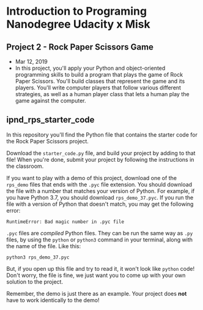 # Introduction to Programing Nanodegree Udacity x Misk

## Project 2 - Rock Paper Scissors Game
- Mar 12, 2019
- In this project, you'll apply your Python and object-oriented programming skills to build a program that plays the game of Rock Paper Scissors. You'll build classes that represent the game and its players. You'll write computer players that follow various different strategies, as well as a human player class that lets a human play the game against the computer.



## ipnd_rps_starter_code
In this repository you'll find the Python file that contains the starter code for the Rock Paper Scissors project.

Download the `starter_code.py` file, and build your project by adding to that file! When you're done, submit your project by following the instructions in the classroom.

If you want to play with a demo of this project, download one of the `rps_demo` files that ends with the `.pyc` file extension. You should download the file with a number that matches your version of Python. For example, if you have Python 3.7, you should download `rps_demo_37.pyc`. If you run the file with a version of Python that doesn't match, you may get the following error:

```text
RuntimeError: Bad magic number in .pyc file
```

`.pyc` files are _compiled_ Python files. They can be run the same way as `.py` files, by using the `python` or `python3` command in your terminal, along with the name of the file. Like this:

```text
python3 rps_demo_37.pyc
```

But, if you open up this file and try to read it, it won't look like `python` code! Don't worry, the file is fine, we just want you to come up with your own solution to the project. 

Remember, the demo is just there as an example. Your project does **not** have to work identically to the demo!
